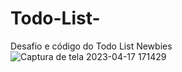 # Todo-List-
Desafio e código do Todo List Newbies 
![Captura de tela 2023-04-17 171429](https://user-images.githubusercontent.com/101130880/232599980-ae7676f9-300a-4adb-9ad0-9bc439a49be2.png)
